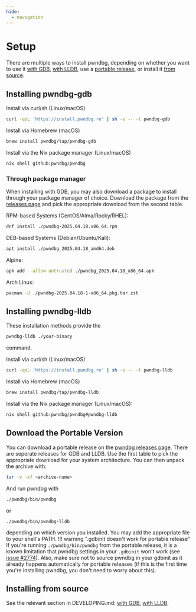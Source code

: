 ```yaml
---
hide:
  - navigation
---
```


# Setup

There are multiple ways to install pwndbg, depending on whether you want to use it [with GDB](#installing-pwndbg-gdb), [with LLDB](#installing-pwndbg-lldb), use a [portable release](#download-the-portable-version), or install it [from source](#installing-from-source).

## Installing pwndbg-gdb
Install via curl/sh (Linux/macOS)
```{.bash .copy}
curl -qsL 'https://install.pwndbg.re' | sh -s -- -t pwndbg-gdb
```
Install via Homebrew (macOS)
```{.bash .copy}
brew install pwndbg/tap/pwndbg-gdb
```
Install via the Nix package manager (Linux/macOS)
```{.bash .copy}
nix shell github:pwndbg/pwndbg
```
### Through package manager
When installing with GDB, you may also download a package to install through your package manager of choice. Download the package from the [releases page](https://github.com/pwndbg/pwndbg/releases) and pick the appropriate download from the second table.


RPM-based Systems (CentOS/Alma/Rocky/RHEL):
```{.bash .copy}
dnf install ./pwndbg-2025.04.18.x86_64.rpm
```
DEB-based Systems (Debian/Ubuntu/Kali):
```{.bash .copy}
apt install ./pwndbg_2025.04.18_amd64.deb
```
Alpine:
```{.bash .copy}
apk add --allow-untrusted ./pwndbg_2025.04.18_x86_64.apk
```
Arch Linux:
```{.bash .copy}
pacman -U ./pwndbg-2025.04.18-1-x86_64.pkg.tar.zst
```

## Installing pwndbg-lldb
These installation methods provide the
```{.bash .copy}
pwndbg-lldb ./your-binary
```
command.

Install via curl/sh (Linux/macOS)
```{.bash .copy}
curl -qsL 'https://install.pwndbg.re' | sh -s -- -t pwndbg-lldb
```
Install via Homebrew (macOS)
```{.bash .copy}
brew install pwndbg/tap/pwndbg-lldb
```
Install via the Nix package manager (Linux/macOS):
```{.bash .copy}
nix shell github:pwndbg/pwndbg#pwndbg-lldb
```

## Download the Portable Version
You can download a portable release on the [pwndbg releases page](https://github.com/pwndbg/pwndbg/releases). There are seperate releases for GDB and LLDB. Use the first table to pick the appropriate download for your system architecture. You can then unpack the archive with:
```{.bash .copy}
tar -v -xf <archive-name>
```
And run pwndbg with
```bash
./pwndbg/bin/pwndbg
```
or
```
./pwndbg/bin/pwndbg-lldb
```
depending on which version you installed. You may add the appropriate file to your shell's PATH.
!!! warning ".gdbinit doesn't work for portable release"
    If you're running `./pwndbg/bin/pwndbg` from the portable release, it is a known limitation that pwndbg settings in your `.gdbinit` won't work (see [issue #2774](https://github.com/pwndbg/pwndbg/issues/2774)). Also, make sure not to source pwndbg in your gdbinit as it already happens automatically for portable releases (if this is the first time you're installing pwndbg, you don't need to worry about this).

## Installing from source
See the relevant section in DEVELOPING.md: [with GDB](https://github.com/pwndbg/pwndbg/blob/dev/DEVELOPING.md#install-from-source-gdb), [with LLDB](https://github.com/pwndbg/pwndbg/blob/dev/DEVELOPING.md#install-from-source-lldb).
